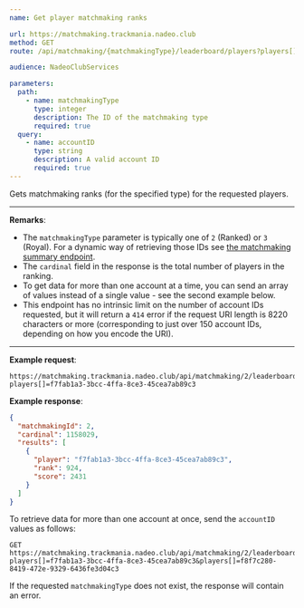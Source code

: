 ```yaml
---
name: Get player matchmaking ranks

url: https://matchmaking.trackmania.nadeo.club
method: GET
route: /api/matchmaking/{matchmakingType}/leaderboard/players?players[]={accountID}

audience: NadeoClubServices

parameters:
  path:
    - name: matchmakingType
      type: integer
      description: The ID of the matchmaking type
      required: true
  query:
    - name: accountID
      type: string
      description: A valid account ID
      required: true
---
```


Gets matchmaking ranks (for the specified type) for the requested players.

---

**Remarks**:
- The `matchmakingType` parameter is typically one of `2` (Ranked) or `3` (Royal). For a dynamic way of retrieving those IDs see [the matchmaking summary endpoint](/matchmaking/meta/summary).
- The `cardinal` field in the response is the total number of players in the ranking.
- To get data for more than one account at a time, you can send an array of values instead of a single value - see the second example below.
- This endpoint has no intrinsic limit on the number of account IDs requested, but it will return a `414` error if the request URI length is 8220 characters or more (corresponding to just over 150 account IDs, depending on how you encode the URI).

---

**Example request**:
```plain
https://matchmaking.trackmania.nadeo.club/api/matchmaking/2/leaderboard/players?players[]=f7fab1a3-3bcc-4ffa-8ce3-45cea7ab89c3
```

**Example response**:
```json
{
  "matchmakingId": 2,
  "cardinal": 1158029,
  "results": [
    {
      "player": "f7fab1a3-3bcc-4ffa-8ce3-45cea7ab89c3",
      "rank": 924,
      "score": 2431
    }
  ]
}
```

To retrieve data for more than one account at once, send the `accountID` values as follows:
```plain
GET https://matchmaking.trackmania.nadeo.club/api/matchmaking/2/leaderboard/players?players[]=f7fab1a3-3bcc-4ffa-8ce3-45cea7ab89c3&players[]=f8f7c280-8419-472e-9329-6436fe3d04c3
```

If the requested `matchmakingType` does not exist, the response will contain an error.
